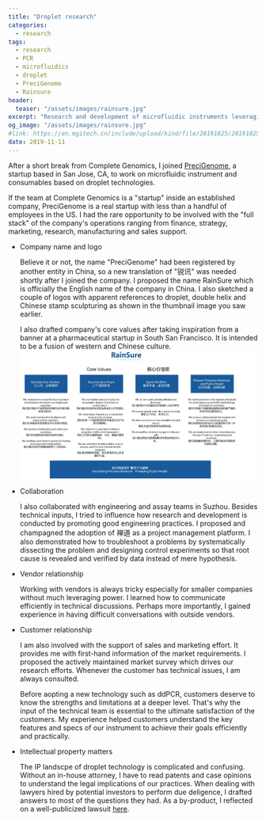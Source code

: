 ```yaml
---
title: "Droplet research"
categories:
  - research
tags:
  - research
  - PCR
  - microfluidics
  - droplet
  - PreciGenome
  - Rainsure
header:
  teaser: "/assets/images/rainsure.jpg"
excerpt: "Research and development of microfluidic instruments leveraging droplet technologies."
og_image: "/assets/images/rainsure.jpg"
#link: https://en.mgitech.cn/include/upload/kind/file/20191025/20191025094416_3946.pdf
date: 2019-11-11
---
```


After a short break from Complete Genomics, I joined [PreciGenome](www.precigenome.com), a startup based in San Jose, CA, to work on microfluidic instrument and consumables based on droplet technologies.

If the team at Complete Genomics is a "startup" inside an established company, PreciGenome is a real startup with less than a handful of employees in the US. I had the rare opportunity to be involved with the "full stack" of the company's operations ranging from finance, strategy, marketing, research, manufacturing and sales support.

* Company name and logo

    Believe it or not, the name "PreciGenome" had been registered by another entity in China, so a new translation of "锐讯" was needed shortly after I joined the company. I proposed the name RainSure which is officially the English name of the company in China. I also sketched a couple of logos with apparent references to droplet, double helix and Chinese stamp sculpturing as shown in the thumbnail image you saw earlier.

    I also drafted company's core values after taking inspiration from a banner at a pharmaceutical startup in South San Francisco. It is intended to be a fusion of western and Chinese culture.
    ![company core values](/assets/images/rainsure_values.jpg)

* Collaboration 

    I also collaborated with engineering and assay teams in Suzhou. Besides technical inputs, I tried to influence how research and development is conducted by promoting good engineering practices. I proposed and champagned the adoption of 禅道 as a project management platform. I also demonstrated how to troubleshoot a problems by systematically dissecting the problem and designing control experiments so that root cause is revealed and verified by data instead of mere hypothesis.

* Vendor relationship
   
    Working with vendors is always tricky especially for smaller companies without much leveraging power. I learned how to communicate efficiently in technical discussions. Perhaps more importantly, I gained experience in having difficult conversations with outside vendors.

* Customer relationship

    I am also involved with the support of sales and marketing effort. It provides me with first-hand information of the market requirements. I proposed the actively maintained market survey which drives our research efforts. Whenever the customer has technical issues, I am always consulted. 

    Before aopting a new technology such as ddPCR, customers deserve to know the strengths and limitations at a deeper level. That's why the input of the technical team is essential to the ultimate satisfaction of the customers. My experience helped customers understand the key features and specs of our instrument to achieve their goals efficiently and practically. 
 
* Intellectual property matters

    The IP landscpe of droplet technology is complicated and confusing. Without an in-house attorney, I have to read patents and case opinions to understand the legal implications of our practices. When dealing with lawyers hired by potential investors to perform due deligence, I drafted answers to most of the questions they had. As a by-product, I reflected on a well-publicized lawsuit [here](https://medium.com/@yul.liuyu/some-reflections-on-bio-rad-vs-10x-2bf8d1b70368). 
